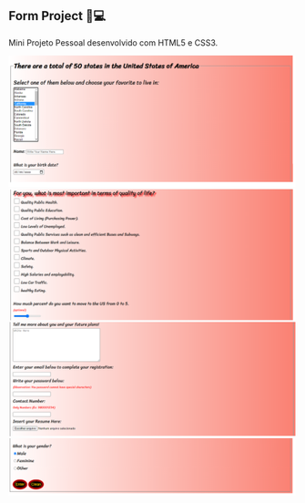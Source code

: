 ## Form Project 🚀💻

Mini Projeto Pessoal desenvolvido com HTML5 e CSS3.

![form-inputs](https://github.com/HiranFerretiBaccos/form-inputs/blob/main/image1.png)
![form-inputs](https://github.com/HiranFerretiBaccos/form-inputs/blob/main/image2.png)
![form-inputs](https://github.com/HiranFerretiBaccos/form-inputs/blob/main/image3.png)
![form-inputs](https://github.com/HiranFerretiBaccos/form-inputs/blob/main/image4.png)
